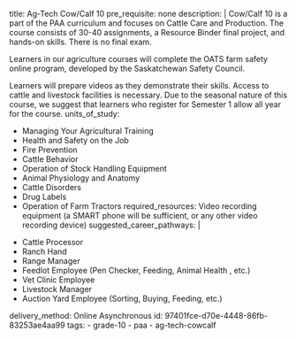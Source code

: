 title: Ag-Tech Cow/Calf 10
pre_requisite: none
description: |
  Cow/Calf 10 is a part of the PAA curriculum and focuses on Cattle Care and Production. The course consists of 30-40 assignments, a Resource Binder final project, and hands-on skills. There is no final exam.
  
  Learners in our agriculture courses will complete the OATS farm safety online program, developed by the Saskatchewan Safety Council.
  
  Learners will prepare videos as they demonstrate their skills. Access to cattle and livestock facilities is necessary. Due to the seasonal nature of this course, we suggest that learners who register for Semester 1 allow all year for the course.
units_of_study:
  - Managing Your Agricultural Training
  - Health and Safety on the Job
  - Fire Prevention
  - Cattle Behavior
  - Operation of Stock Handling Equipment
  - Animal Physiology and Anatomy
  - Cattle Disorders
  - Drug Labels
  - Operation of Farm Tractors
required_resources: Video recording equipment (a SMART phone will be sufficient, or any other video recording device)
suggested_career_pathways: |
  <ul>
  <li>Cattle Processor</li>
  <li>Ranch Hand</li>
  <li>Range Manager</li>
  <li>Feedlot Employee (Pen Checker, Feeding, Animal Health , etc.)</li>
  <li>Vet Clinic Employee</li>
  <li>Livestock Manager</li>
  <li>Auction Yard Employee (Sorting, Buying, Feeding, etc.)</li>
  </ul>
delivery_method: Online Asynchronous
id: 97401fce-d70e-4448-86fb-83253ae4aa99
tags:
  - grade-10
  - paa
  - ag-tech-cowcalf

